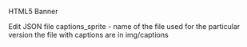 HTML5 Banner


Edit JSON file
captions_sprite - name of the file used for the particular version
the file with captions are in img/captions